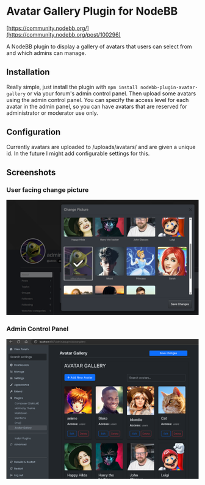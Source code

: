 # Avatar Gallery Plugin for NodeBB

[https://community.nodebb.org/](https://community.nodebb.org/post/100296)

A NodeBB plugin to display a gallery of avatars that users can select from and which admins can manage.

## Installation

Really simple, just install the plugin with `npm install nodebb-plugin-avatar-gallery` or via your forum's admin control panel. Then upload some avatars using the admin control panel. You can specify the access level for each avatar in the admin panel, so you can have avatars that are reserved for administrator or moderator use only.

## Configuration

Currently avatars are uploaded to /uploads/avatars/ and are given a unique id. In the future I might add configurable settings for this.

## Screenshots

### User facing change picture

![Avatar Gallery](https://github.com/SinisterSpatula/nodebb-plugin-avatargallery/blob/main/gallery.png)

### Admin Control Panel

![Avatar Gallery Admin](https://github.com/SinisterSpatula/nodebb-plugin-avatargallery/blob/main/gallery2.png)
